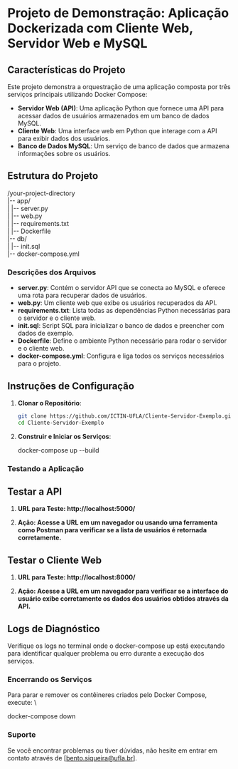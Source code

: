 # Projeto de Demonstração: Aplicação Dockerizada com Cliente Web, Servidor Web e MySQL

## Características do Projeto
Este projeto demonstra a orquestração de uma aplicação composta por três serviços principais utilizando Docker Compose:

- **Servidor Web (API)**: Uma aplicação Python que fornece uma API para acessar dados de usuários armazenados em um banco de dados MySQL.
- **Cliente Web**: Uma interface web em Python que interage com a API para exibir dados dos usuários.
- **Banco de Dados MySQL**: Um serviço de banco de dados que armazena informações sobre os usuários.

## Estrutura do Projeto

/your-project-directory\
|-- app/\
| |-- server.py\
| |-- web.py\
| |-- requirements.txt\
| |-- Dockerfile\
|-- db/\
| |-- init.sql\
|-- docker-compose.yml


### Descrições dos Arquivos
- **server.py**: Contém o servidor API que se conecta ao MySQL e oferece uma rota para recuperar dados de usuários.
- **web.py**: Um cliente web que exibe os usuários recuperados da API.
- **requirements.txt**: Lista todas as dependências Python necessárias para o servidor e o cliente web.
- **init.sql**: Script SQL para inicializar o banco de dados e preencher com dados de exemplo.
- **Dockerfile**: Define o ambiente Python necessário para rodar o servidor e o cliente web.
- **docker-compose.yml**: Configura e liga todos os serviços necessários para o projeto.

## Instruções de Configuração
1. **Clonar o Repositório**:
   ```bash
   git clone https://github.com/ICTIN-UFLA/Cliente-Servidor-Exemplo.git
   cd Cliente-Servidor-Exemplo

2. **Construir e Iniciar os Serviços**:

    docker-compose up --build

### Testando a Aplicação

## Testar a API
1. **URL para Teste: http://localhost:5000/**

2. **Ação: Acesse a URL em um navegador ou usando uma ferramenta como Postman para verificar se a lista de usuários é retornada corretamente.** 

## Testar o Cliente Web
1. **URL para Teste: http://localhost:8000/**

2. **Ação: Acesse a URL em um navegador para verificar se a interface do usuário exibe corretamente os dados dos usuários obtidos através da API.**

## Logs de Diagnóstico

Verifique os logs no terminal onde o docker-compose up está executando para identificar qualquer problema ou erro durante a execução dos serviços.


### Encerrando os Serviços

Para parar e remover os contêineres criados pelo Docker Compose, execute: \

docker-compose down

### Suporte

Se você encontrar problemas ou tiver dúvidas, não hesite em entrar em contato através de [bento.siqueira@ufla.br].